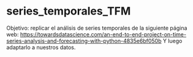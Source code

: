 # series_temporales_TFM

Objetivo: replicar el análisis de series temporales de la siguiente página web: https://towardsdatascience.com/an-end-to-end-project-on-time-series-analysis-and-forecasting-with-python-4835e6bf050b Y luego adaptarlo a nuestros datos.